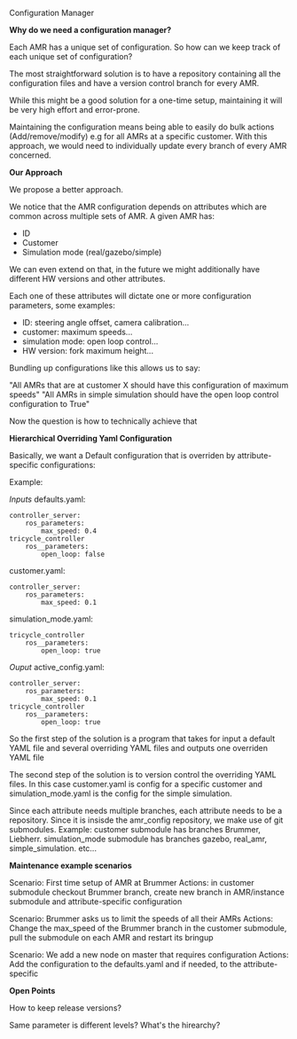 Configuration Manager


**Why do we need a configuration manager?**

Each AMR has a unique set of configuration. So how can we keep track of each unique set of configuration?

The most straightforward solution is to have a repository containing all the configuration files and
have a version control branch for every AMR.

While this might be a good solution for a one-time setup, maintaining it will be very high effort and error-prone.

Maintaining the configuration means being able to easily do bulk actions (Add/remove/modify) e.g for all AMRs at a specific customer. With this approach, we would need to individually update every branch of every AMR concerned.


**Our Approach**

We propose a better approach.

We notice that the AMR configuration depends on attributes which are common across multiple sets of AMR. A given AMR has:

- ID
- Customer
- Simulation mode (real/gazebo/simple)

We can even extend on that, in the future we might additionally have different HW versions and other attributes.

Each one of these attributes will dictate one or more configuration parameters, some examples:

- ID: steering angle offset, camera calibration...
- customer: maximum speeds...
- simulation mode: open loop control...
- HW version: fork maximum height...

Bundling up configurations like this allows us to say:

"All AMRs that are at customer X should have this configuration of maximum speeds"
"All AMRs in simple simulation should have the open loop control configuration to True"

Now the question is how to technically achieve that


**Hierarchical Overriding Yaml Configuration**

Basically, we want a Default configuration that is overriden by attribute-specific configurations:

Example:

*Inputs*
defaults.yaml:

    controller_server:
        ros_parameters:
            max_speed: 0.4
    tricycle_controller
        ros__parameters:
            open_loop: false


customer.yaml:

    controller_server:
        ros_parameters:
            max_speed: 0.1


simulation_mode.yaml:

    tricycle_controller
        ros__parameters:
            open_loop: true


*Ouput*
active_config.yaml:

    controller_server:
        ros_parameters:
            max_speed: 0.1
    tricycle_controller
        ros__parameters:
            open_loop: true


So the first step of the solution is a program that takes for input a default YAML file and several overriding YAML files and outputs
one overriden YAML file

The second step of the solution is to version control the overriding YAML files. In this case customer.yaml is config for a specific customer and simulation_mode.yaml is the config for the simple simulation.

Since each attribute needs multiple branches, each attribute needs to be a repository. Since it is insisde the amr_config repository, we make use of git submodules. Example: customer submodule has branches Brummer, Liebherr. simulation_mode submodule has branches gazebo, real_amr, simple_simulation. etc...


**Maintenance example scenarios**

Scenario: First time setup of AMR at Brummer
Actions: in customer submodule checkout Brummer branch, create new branch in AMR/instance submodule and attribute-specific configuration

Scenario: Brummer asks us to limit the speeds of all their AMRs
Actions: Change the max_speed of the Brummer branch in the customer submodule, pull the submodule on each AMR and restart its bringup

Scenario: We add a new node on master that requires configuration 
Actions: Add the configuration to the defaults.yaml and if needed, to the attribute-specific


**Open Points**

How to keep release versions?

Same parameter is different levels? What's the hirearchy?
